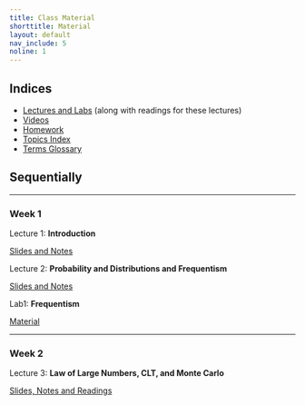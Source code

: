 ```yaml
---
title: Class Material
shorttitle: Material
layout: default
nav_include: 5
noline: 1
---
```


## Indices

- [Lectures and Labs](lectures/) (along with readings for these lectures)
- [Videos](https://matterhorn.dce.harvard.edu/engage/ui/index.html#/2018/02/24932)
- [Homework](homework/index.html)
- [Topics Index](topics.html)
- [Terms Glossary](terms.html)


## Sequentially

---

### Week 1

Lecture 1: **Introduction**

[Slides and Notes](lectures/lecture1.html)

Lecture 2: **Probability and Distributions and Frequentism**

[Slides and Notes](lectures/lecture2.html)

Lab1: **Frequentism**

[Material](lectures/lab1.html)

---

### Week 2

Lecture 3: **Law of Large Numbers, CLT, and Monte Carlo**

[Slides, Notes and Readings](lectures/lecture3.html)
